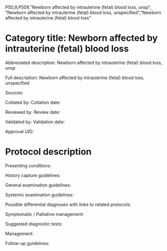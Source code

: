 P50,9,P509,"Newborn affected by intrauterine (fetal) blood loss, unsp", "Newborn affected by intrauterine (fetal) blood loss, unspecified","Newborn affected by intrauterine (fetal) blood loss"
# Category title: Newborn affected by intrauterine (fetal) blood loss

Abbreviated description: Newborn affected by intrauterine (fetal) blood loss, unsp

Full description: Newborn affected by intrauterine (fetal) blood loss, unspecified

Sources:

Collated by:
Collation date:

Reviewed by:
Review date:

Validated by:
Validation date:

Approval UID:

# Protocol description

Presenting conditions:

History capture guidelines:

General examination guidelines:

Systemic examination guidelines:

Possible differential diagnoses with links to related protocols:

Symptomatic / Palliative management:

Suggested diagnostic tests:

Management:

Follow-up guidelines:
